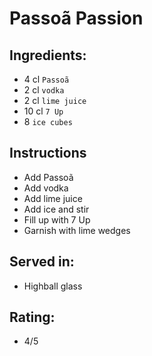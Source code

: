 # Passoã Passion

## Ingredients:
- 4 cl `Passoã`
- 2 cl `vodka`
- 2 cl `lime juice`
- 10 cl `7 Up`
- 8 `ice cubes`

## Instructions
- Add Passoã
- Add vodka
- Add lime juice
- Add ice and stir
- Fill up with 7 Up
- Garnish with lime wedges

## Served in:
- Highball glass

## Rating:
- 4/5